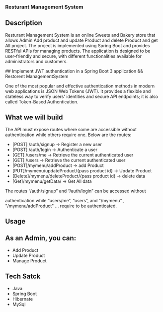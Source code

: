 ### Resturant Management System
## Description
<p>Resturant Management System is an online Sweets and Bakery store that allows Admin Add product and update Product and delete Product and get All project. The project is implemented using Spring Boot and provides RESTful APIs for managing products. The application is designed to be user-friendly and secure, with different functionalities available for administrators and customers.</p>
## Implement JWT authentication in a Spring Boot 3 application && Restorent ManagementSystem
<p>One of the most popular and effective authentication methods in modern web applications is JSON Web Tokens (JWT). It provides a flexible and stateless way to verify users' identities and secure API endpoints; it is also called Token-Based Authentication.</p>

## What we will build

<p>The API must expose routes where some are accessible without authentication while others require one. Below are the routes:</p>

<ul>
  <li>[POST] /auth/signup → Register a new user</li>
  <li>[POST] /auth/login → Authenticate a user</li>
  <li>[GET] /users/me → Retrieve the current authenticated user</li>
  <li>[GET] /users → Retrieve the current authenticated user</li>
  <li>[POST]/mymenu/addProduct -> add Product </li>
  <li>[PUT]/mymenu/updateProduct/{pass product id} -> Update Product</li>
  <li>[Delete]/mymenu/deleteProduct/{pass product id} -> delete data</li>
  <li>[Get]/mymenu/getData/ -> Get All data</li>
</ul>
<p>The routes “/auth/signup” and “/auth/login” can be accessed without</p>
<p>authentication while “users/me”, “users”, and "/mymenu" , "/mymenu/addProduct" ... require to be authenticated.</p>

## Usage

## As an Admin, you can:

<ul>
  <li>Add Product</li>
  <li>Update Product</li>
  <li>Manage Product</li>
</ul>

## Tech Satck

<ul>
  <li>Java</li>
  <li>Spring Boot</li>
  <li>Hibernate</li>
  <li>MySql</li>
</ul>

